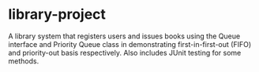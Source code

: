 # library-project

A library system that registers users and issues books using the Queue interface and 
Priority Queue class in demonstrating first-in-first-out (FIFO) and priority-out basis respectively.
Also includes JUnit testing for some methods.

